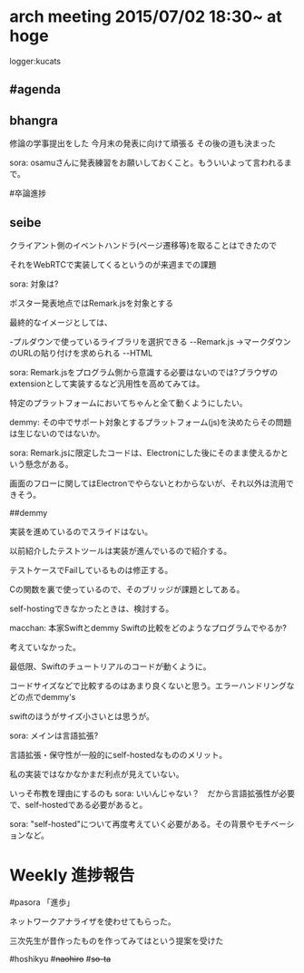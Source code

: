 
arch meeting 2015/07/02 18:30~ at hoge
=====
logger:kucats

#agenda
------

## bhangra

修論の学事提出をした
今月末の発表に向けて頑張る
その後の道も決まった

sora: osamuさんに発表練習をお願いしておくこと。もういいよって言われるまで。

#卒論進捗

## seibe

クライアント側のイベントハンドラ(ページ遷移等)を取ることはできたので

それをWebRTCで実装してくるというのが来週までの課題

sora: 対象は?

ポスター発表地点ではRemark.jsを対象とする

最終的なイメージとしては、

-プルダウンで使っているライブラリを選択できる
--Remark.js ->マークダウンのURLの貼り付けを求められる
--HTML

sora: Remark.jsをプログラム側から意識する必要はないのでは?ブラウザのextensionとして実装するなど汎用性を高めてみては。

特定のプラットフォームにおいてちゃんと全て動くようにしたい。

demmy: その中でサポート対象とするプラットフォーム(js)を決めたらその問題は生じないのではないか。

sora: Remark.jsに限定したコードは、Electronにした後にそのまま使えるかという懸念がある。

画面のフローに関してはElectronでやらないとわからないが、それ以外は流用できそう。



##demmy

実装を進めているのでスライドはない。

以前紹介したテストツールは実装が進んでいるので紹介する。


テストケースでFailしているものは修正する。

Cの関数を裏で使っているので、そのブリッジが課題としてある。

self-hostingできなかったときは、検討する。


macchan: 本家Swiftとdemmy Swiftの比較をどのようなプログラムでやるか?

考えていなかった。

最低限、Swiftのチュートリアルのコードが動くように。

コードサイズなどで比較するのはあまり良くないと思う。エラーハンドリングなどの点でdemmy's 

swiftのほうがサイズ小さいとは思うが。



sora: メインは言語拡張?

言語拡張・保守性が一般的にself-hostedなもののメリット。

私の実装ではなかなかまだ利点が見えていない。

いっそ布教を理由にするのも
sora: いいんじゃない？　だから言語拡張性が必要で、self-hostedである必要があると。

sora: "self-hosted"について再度考えていく必要がある。その背景やモチベーションなど。
# Weekly 進捗報告

#pasora
「進歩」

ネットワークアナライザを使わせてもらった。

三次先生が昔作ったものを作ってみてはという提案を受けた

#hoshikyu
#~~naohiro~~
#~~so-ta~~

